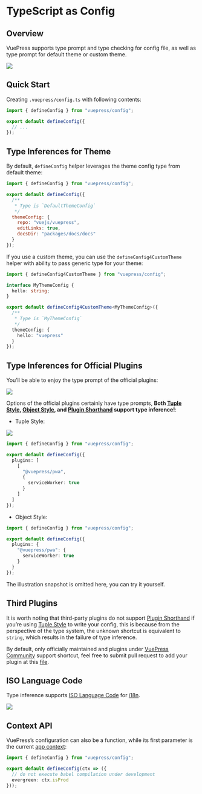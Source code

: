 # TypeScript as Config <Badge text="1.9.0+" />

## Overview

VuePress supports type prompt and type checking for config file, as well as type prompt for default theme or custom theme.

![](/assets/1.9-overview.png)

## Quick Start

Creating `.vuepress/config.ts` with following contents:

```ts
import { defineConfig } from "vuepress/config";

export default defineConfig({
  // ...
});
```

## Type Inferences for Theme

By default, `defineConfig` helper leverages the theme config type from default theme:

```js
import { defineConfig } from "vuepress/config";

export default defineConfig({
  /**
   * Type is `DefaultThemeConfig`
   */
  themeConfig: {
    repo: "vuejs/vuepress",
    editLinks: true,
    docsDir: "packages/docs/docs"
  }
});
```

If you use a custom theme, you can use the `defineConfig4CustomTheme` helper with ability to pass generic type for your theme:

```ts
import { defineConfig4CustomTheme } from "vuepress/config";

interface MyThemeConfig {
  hello: string;
}

export default defineConfig4CustomTheme<MyThemeConfig>({
  /**
   * Type is `MyThemeConfig`
   */
  themeConfig: {
    hello: "vuepress"
  }
});
```

## Type Inferences for Official Plugins

You’ll be able to enjoy the type prompt of the official plugins:

![](/assets/1.9-official-plugin-tuple-usage.png)

Options of the official plugins certainly have type prompts, **Both [Tuple Style](../plugin/using-a-plugin.md#plugin-options), [Object Style](../plugin/using-a-plugin.md#plugin-options), and [Plugin Shorthand](../plugin/using-a-plugin.md#plugin-shorthand) support type inference!**:

- Tuple Style:

![](/assets/1.9-official-plugin-options.png)

```ts
import { defineConfig } from "vuepress/config";

export default defineConfig({
  plugins: [
    [
      "@vuepress/pwa",
      {
        serviceWorker: true
      }
    ]
  ]
});
```

- Object Style:

```ts
import { defineConfig } from "vuepress/config";

export default defineConfig({
  plugins: {
    "@vuepress/pwa": {
      serviceWorker: true
    }
  }
});
```

The illustration snapshot is omitted here, you can try it yourself.

## Third Plugins

It is worth noting that third-party plugins do not support [Plugin Shorthand](../plugin/using-a-plugin.md#plugin-shorthand) if you’re using [Tuple Style](../plugin/using-a-plugin.md#plugin-options) to write your config, this is because from the perspective of the type system, the unknown shortcut is equivalent to `string`, which results in the failure of type inference.

By default, only officially maintained and plugins under [VuePress Community](https://vuepress-community.netlify.app/en/) support shortcut, feel free to submit pull request to add your plugin at this [file](https://github.com/vuejs/vuepress/blob/master/packages/vuepress/types/third-party-plugins.ts).

## ISO Language Code

Type inference supports [ISO Language Code](http://www.lingoes.net/en/translator/langcode.htm) for [i18n](http://localhost:8080/guide/i18n.html).

![](/assets/1.9-lang.png)

## Context API

VuePress’s configuration can also be a function, while its first parameter is the current [app context](../plugin/context-api.md#context-api):

```ts
import { defineConfig } from "vuepress/config";

export default defineConfig(ctx => ({
  // do not execute babel compilation under development
  evergreen: ctx.isProd
}));
```
